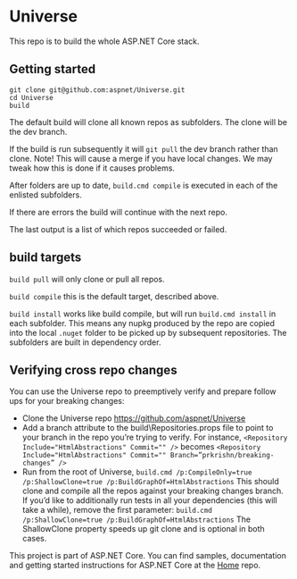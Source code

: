 Universe
=========

This repo is to build the whole ASP.NET Core stack.

## Getting started

    git clone git@github.com:aspnet/Universe.git
    cd Universe
    build

The default build will clone all known repos as subfolders. The clone will be the dev branch.

If the build is run subsequently it will `git pull` the dev branch rather than clone. Note! This will cause a 
merge if you have local changes. We may tweak how this is done if it causes problems.

After folders are up to date, `build.cmd compile` is executed in each of the enlisted subfolders.

If there are errors the build will continue with the next repo. 

The last output is a list of which repos succeeded or failed.

## build targets

`build pull` will only clone or pull all repos.

`build compile` this is the default target, described above.

`build install` works like build compile, but will run `build.cmd install` in each subfolder. This means 
any nupkg produced by the repo are copied into the local `.nuget` folder to be picked up by subsequent 
repositories. The subfolders are built in dependency order.


## Verifying cross repo changes
You can use the Universe repo to preemptively verify and prepare follow ups for your breaking changes:
- Clone the Universe repo https://github.com/aspnet/Universe 
- Add a branch attribute to the build\Repositories.props file to point to your branch in the repo you’re trying to verify. For instance,
  `<Repository Include="HtmlAbstractions" Commit="" />`
  becomes
  `<Repository Include="HtmlAbstractions" Commit="" Branch=”prkrishn/breaking-changes” />`
- Run from the root of Universe, 
  `build.cmd /p:CompileOnly=true /p:ShallowClone=true /p:BuildGraphOf=HtmlAbstractions`
  This should clone and compile all the repos against your breaking changes branch. If you’d like to additionally run tests in all your dependencies (this will take a while), remove the first parameter: 
  `build.cmd /p:ShallowClone=true /p:BuildGraphOf=HtmlAbstractions`
  The ShallowClone property speeds up git clone and is optional in both cases.


This project is part of ASP.NET Core. You can find samples, documentation and getting started instructions for ASP.NET Core at the [Home](https://github.com/aspnet/home) repo.
